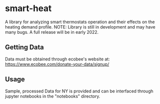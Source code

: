 # smart-heat
A library for analyzing smart thermostats operation and their effects on the heating demand profile.
NOTE: Library is still in development and may have many bugs. A full release will be in early 2022.

## Getting Data
Data must be obtained through ecobee's website at: https://www.ecobee.com/donate-your-data/signup/

## Usage
Sample, processed Data for NY is provided and can be interfaced through jupyter notebooks in the "notebooks" directory.
